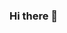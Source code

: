 ### Hi there 👋

<!--
**ZielinskiMilosz/ZielinskiMilosz** is a ✨ _special_ ✨ repository because its `README.md` (this file) appears on your GitHub profile.

### Imię: Miłosz
Nazwisko: Zieliński 
Wiek: 18 
Kraj pochodzenia: Polska
Data urodzenia: 23.02.2004
Miasto: Witkowo
Hobby: Grafika 3D